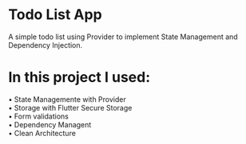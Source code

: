 # Todo List App 

A simple todo list using Provider to implement State Management and Dependency Injection.

# In this project I used:

 • State Managemente with Provider </br>
 • Storage with Flutter Secure Storage </br>
 • Form validations </br>
 • Dependency Managent </br>
 • Clean Architecture
